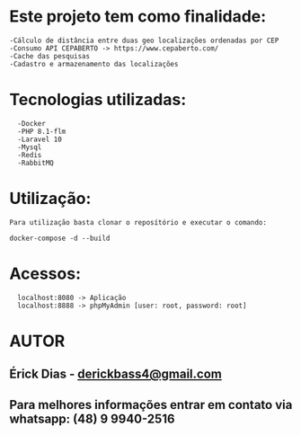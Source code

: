 # Este projeto tem como finalidade:
  ```
  -Cálculo de distância entre duas geo localizações ordenadas por CEP
  -Consumo API CEPABERTO -> https://www.cepaberto.com/
  -Cache das pesquisas
  -Cadastro e armazenamento das localizações
  ```
# Tecnologias utilizadas:
```
  -Docker
  -PHP 8.1-flm
  -Laravel 10
  -Mysql
  -Redis
  -RabbitMQ
```
# Utilização:
```
Para utilização basta clonar o reposítório e executar o comando:

docker-compose -d --build
```
# Acessos:
```
  localhost:8080 -> Aplicação
  localhost:8888 -> phpMyAdmin [user: root, password: root]
```
# AUTOR
  ## Érick Dias - derickbass4@gmail.com
  ## Para melhores informações entrar em contato via whatsapp: (48) 9 9940-2516 
  
  
  
